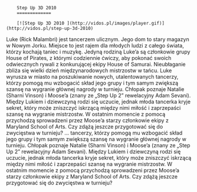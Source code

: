
        Step Up 3D 2010 
        =============
        
        [![Step Up 3D 2010 ](http://vidos.pl/images/player.gif)](http://vidos.pl/step-up-3d-2010)
        
        
 Luke (Rick Malambri) jest tancerzem ulicznym. Jego dom to stary magazyn w Nowym Jorku. Miejsce to jest rajem dla młodych ludzi z całego świata, którzy kochają taniec i muzykę. Jedyną rodziną Luke’a są członkowie grupy House of Pirates, z którymi codziennie ćwiczy, aby pokonać swoich odwiecznych rywali z konkurującej ekipy House of Samurai. Nieubłaganie zbliża się wielki dzień międzynarodowych mistrzostw w tańcu. Luke wyrusza w miasto na poszukiwanie nowych, utalentowanych tancerzy, którzy pomogą mu wzbogacić skład jego grupy i tym samym zwiększą szansę na wygranie głównej nagrody w turnieju. Chłopak poznaje Natalie (Sharni Vinson) i Moose’a (znany ze „Step Up 2” rewelacyjny Adam Sevani). Między Lukiem i dziewczyną rodzi się uczucie, jednak młoda tancerka kryje sekret, który może zniszczyć iskrzącą między nimi miłość i zaprzepaści szansę na wygranie mistrzostw. W ostatnim momencie z pomocą przychodzą sprowadzeni przez Moose’a starzy członkowie ekipy z Maryland School of Arts. Czy zdążą jeszcze przygotować się do zwycięstwa w turnieju?  ... tancerzy, którzy pomogą mu wzbogacić skład jego grupy i tym samym zwiększą szansę na wygranie głównej nagrody w turnieju. Chłopak poznaje Natalie (Sharni Vinson) i Moose’a (znany ze „Step Up 2” rewelacyjny Adam Sevani). Między Lukiem i dziewczyną rodzi się uczucie, jednak młoda tancerka kryje sekret, który może zniszczyć iskrzącą między nimi miłość i zaprzepaści szansę na wygranie mistrzostw. W ostatnim momencie z pomocą przychodzą sprowadzeni przez Moose’a starzy członkowie ekipy z Maryland School of Arts. Czy zdążą jeszcze przygotować się do zwycięstwa w turnieju?
    